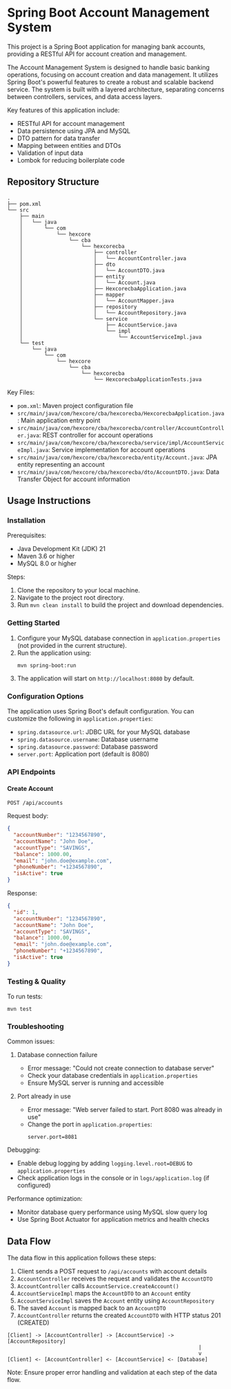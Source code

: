# Spring Boot Account Management System

This project is a Spring Boot application for managing bank accounts, providing a RESTful API for account creation and management.

The Account Management System is designed to handle basic banking operations, focusing on account creation and data management. It utilizes Spring Boot's powerful features to create a robust and scalable backend service. The system is built with a layered architecture, separating concerns between controllers, services, and data access layers.

Key features of this application include:
- RESTful API for account management
- Data persistence using JPA and MySQL
- DTO pattern for data transfer
- Mapping between entities and DTOs
- Validation of input data
- Lombok for reducing boilerplate code

## Repository Structure

```
.
├── pom.xml
└── src
    ├── main
    │   └── java
    │       └── com
    │           └── hexcore
    │               └── cba
    │                   └── hexcorecba
    │                       ├── controller
    │                       │   └── AccountController.java
    │                       ├── dto
    │                       │   └── AccountDTO.java
    │                       ├── entity
    │                       │   └── Account.java
    │                       ├── HexcorecbaApplication.java
    │                       ├── mapper
    │                       │   └── AccountMapper.java
    │                       ├── repository
    │                       │   └── AccountRepository.java
    │                       └── service
    │                           ├── AccountService.java
    │                           └── impl
    │                               └── AccountServiceImpl.java
    └── test
        └── java
            └── com
                └── hexcore
                    └── cba
                        └── hexcorecba
                            └── HexcorecbaApplicationTests.java
```

Key Files:
- `pom.xml`: Maven project configuration file
- `src/main/java/com/hexcore/cba/hexcorecba/HexcorecbaApplication.java`: Main application entry point
- `src/main/java/com/hexcore/cba/hexcorecba/controller/AccountController.java`: REST controller for account operations
- `src/main/java/com/hexcore/cba/hexcorecba/service/impl/AccountServiceImpl.java`: Service implementation for account operations
- `src/main/java/com/hexcore/cba/hexcorecba/entity/Account.java`: JPA entity representing an account
- `src/main/java/com/hexcore/cba/hexcorecba/dto/AccountDTO.java`: Data Transfer Object for account information

## Usage Instructions

### Installation

Prerequisites:
- Java Development Kit (JDK) 21
- Maven 3.6 or higher
- MySQL 8.0 or higher

Steps:
1. Clone the repository to your local machine.
2. Navigate to the project root directory.
3. Run `mvn clean install` to build the project and download dependencies.

### Getting Started

1. Configure your MySQL database connection in `application.properties` (not provided in the current structure).
2. Run the application using:
   ```
   mvn spring-boot:run
   ```
3. The application will start on `http://localhost:8080` by default.

### Configuration Options

The application uses Spring Boot's default configuration. You can customize the following in `application.properties`:

- `spring.datasource.url`: JDBC URL for your MySQL database
- `spring.datasource.username`: Database username
- `spring.datasource.password`: Database password
- `server.port`: Application port (default is 8080)

### API Endpoints

#### Create Account

```
POST /api/accounts
```

Request body:
```json
{
  "accountNumber": "1234567890",
  "accountName": "John Doe",
  "accountType": "SAVINGS",
  "balance": 1000.00,
  "email": "john.doe@example.com",
  "phoneNumber": "+1234567890",
  "isActive": true
}
```

Response:
```json
{
  "id": 1,
  "accountNumber": "1234567890",
  "accountName": "John Doe",
  "accountType": "SAVINGS",
  "balance": 1000.00,
  "email": "john.doe@example.com",
  "phoneNumber": "+1234567890",
  "isActive": true
}
```

### Testing & Quality

To run tests:
```
mvn test
```

### Troubleshooting

Common issues:

1. Database connection failure
   - Error message: "Could not create connection to database server"
   - Check your database credentials in `application.properties`
   - Ensure MySQL server is running and accessible

2. Port already in use
   - Error message: "Web server failed to start. Port 8080 was already in use"
   - Change the port in `application.properties`:
     ```
     server.port=8081
     ```

Debugging:
- Enable debug logging by adding `logging.level.root=DEBUG` to `application.properties`
- Check application logs in the console or in `logs/application.log` (if configured)

Performance optimization:
- Monitor database query performance using MySQL slow query log
- Use Spring Boot Actuator for application metrics and health checks

## Data Flow

The data flow in this application follows these steps:

1. Client sends a POST request to `/api/accounts` with account details
2. `AccountController` receives the request and validates the `AccountDTO`
3. `AccountController` calls `AccountService.createAccount()`
4. `AccountServiceImpl` maps the `AccountDTO` to an `Account` entity
5. `AccountServiceImpl` saves the `Account` entity using `AccountRepository`
6. The saved `Account` is mapped back to an `AccountDTO`
7. `AccountController` returns the created `AccountDTO` with HTTP status 201 (CREATED)

```
[Client] -> [AccountController] -> [AccountService] -> [AccountRepository]
                                                              |
                                                              v
[Client] <- [AccountController] <- [AccountService] <- [Database]
```

Note: Ensure proper error handling and validation at each step of the data flow.